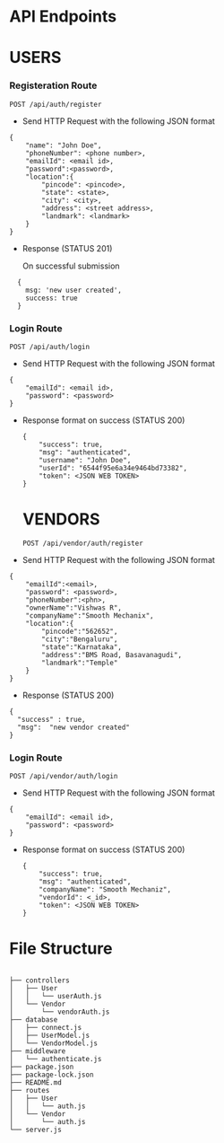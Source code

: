 # API Endpoints

# USERS

### Registeration Route 

```POST /api/auth/register```
* Send HTTP Request with the following JSON format

```
{
    "name": "John Doe",
    "phoneNumber": <phone number>,
    "emailId": <email id>,
    "password":<password>,
    "location":{
        "pincode": <pincode>,
        "state": <state>,
        "city": <city>,
        "address": <street address>,
        "landmark": <landmark>
    }
}
```

* Response (STATUS 201)
  
  On successful submission
```
  { 
    msg: 'new user created', 
    success: true 
  }
```

### Login Route

```POST /api/auth/login```
* Send HTTP Request with the following JSON format

```
{
    "emailId": <email id>,
    "password": <password>
}
```
* Response format on success (STATUS 200)

    ```
    {
        "success": true,
        "msg": "authenticated",
        "username": "John Doe",
        "userId": "6544f95e6a34e9464bd73382",
        "token": <JSON WEB TOKEN>
    }
    ```

    # VENDORS

    ```POST /api/vendor/auth/register```
* Send HTTP Request with the following JSON format
```
{
    "emailId":<email>,
    "password": <password>,
    "phoneNumber":<phn>,
    "ownerName":"Vishwas R",
    "companyName":"Smooth Mechanix",
    "location":{
        "pincode":"562652",
        "city":"Bengaluru",
        "state":"Karnataka",
        "address":"BMS Road, Basavanagudi",
        "landmark":"Temple"
    }
}
```
* Response (STATUS 200)

```
{
  "success" : true,
  "msg":  "new vendor created"
}
```
### Login Route

```POST /api/vendor/auth/login```
* Send HTTP Request with the following JSON format

```
{
    "emailId": <email id>,
    "password": <password>
}
```
* Response format on success (STATUS 200)

    ```
    {
        "success": true,
        "msg": "authenticated",
        "companyName": "Smooth Mechaniz",
        "vendorId": <_id>,
        "token": <JSON WEB TOKEN>
    }
    ```

# File Structure

```

├── controllers
│   ├── User
│   │   └── userAuth.js
│   └── Vendor
│       └── vendorAuth.js
├── database
│   ├── connect.js
│   ├── UserModel.js
│   └── VendorModel.js
├── middleware
│   └── authenticate.js
├── package.json
├── package-lock.json
├── README.md
├── routes
│   ├── User
│   │   └── auth.js
│   └── Vendor
│       └── auth.js
└── server.js

```
